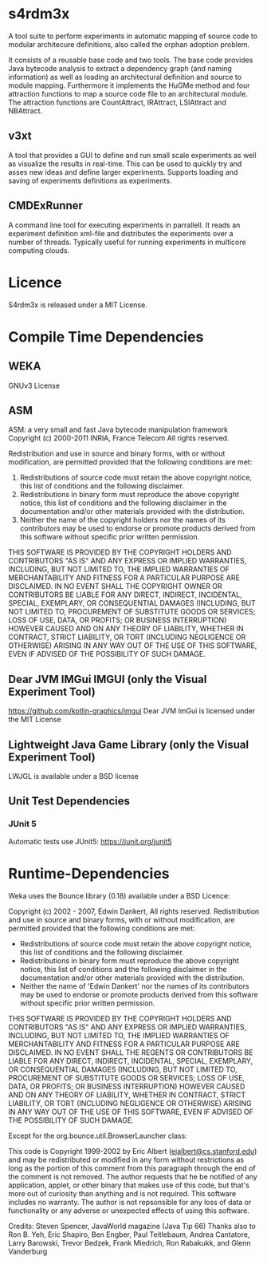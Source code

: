 # s4rdm3x
A tool suite to perform experiments in automatic mapping of source code to modular architecure definitions, also called the orphan adoption problem.

It consists of a reusable base code and two tools.
The base code provides Java bytecode analysis to extract a dependency graph (and naming information) as well as loading an architectural definition and source to module mapping. Furthermore it implements the HuGMe method and four attraction functions to map a source code file to an architectural module. The attraction functions are CountAttract, IRAttract, LSIAttract and NBAttract.

## v3xt
A tool that provides a GUI to define and run small scale experiments as well as visualize the results in real-time. This can be used to quickly try and asses new ideas and define larger experiments. Supports loading and saving of experiments definitions as experiments.

## CMDExRunner
A command line tool for executing experiments in parrallell. It reads an experiment definition xml-file and distributes the experiments over a number of threads. Typically useful for running experiments in multicore computing clouds.

# Licence
S4rdm3x is released under a MIT License.

# Compile Time Dependencies
## WEKA
GNUv3 License

## ASM
ASM: a very small and fast Java bytecode manipulation framework
Copyright (c) 2000-2011 INRIA, France Telecom
All rights reserved.

Redistribution and use in source and binary forms, with or without
modification, are permitted provided that the following conditions
are met:
1. Redistributions of source code must retain the above copyright
  notice, this list of conditions and the following disclaimer.
2. Redistributions in binary form must reproduce the above copyright
  notice, this list of conditions and the following disclaimer in the
  documentation and/or other materials provided with the distribution.
3. Neither the name of the copyright holders nor the names of its
  contributors may be used to endorse or promote products derived from
  this software without specific prior written permission.

THIS SOFTWARE IS PROVIDED BY THE COPYRIGHT HOLDERS AND CONTRIBUTORS "AS IS"
AND ANY EXPRESS OR IMPLIED WARRANTIES, INCLUDING, BUT NOT LIMITED TO, THE
IMPLIED WARRANTIES OF MERCHANTABILITY AND FITNESS FOR A PARTICULAR PURPOSE
ARE DISCLAIMED. IN NO EVENT SHALL THE COPYRIGHT OWNER OR CONTRIBUTORS BE
LIABLE FOR ANY DIRECT, INDIRECT, INCIDENTAL, SPECIAL, EXEMPLARY, OR
CONSEQUENTIAL DAMAGES (INCLUDING, BUT NOT LIMITED TO, PROCUREMENT OF
SUBSTITUTE GOODS OR SERVICES; LOSS OF USE, DATA, OR PROFITS; OR BUSINESS
INTERRUPTION) HOWEVER CAUSED AND ON ANY THEORY OF LIABILITY, WHETHER IN
CONTRACT, STRICT LIABILITY, OR TORT (INCLUDING NEGLIGENCE OR OTHERWISE)
ARISING IN ANY WAY OUT OF THE USE OF THIS SOFTWARE, EVEN IF ADVISED OF
THE POSSIBILITY OF SUCH DAMAGE.

## Dear JVM IMGui IMGUI (only the Visual Experiment Tool)
https://github.com/kotlin-graphics/imgui
Dear JVM ImGui is licensed under the MIT License

## Lightweight Java Game Library (only the Visual Experiment Tool)
LWJGL is available under a BSD license

## Unit Test Dependencies
### JUnit 5
Automatic tests use JUnit5: https://junit.org/junit5

# Runtime-Dependencies
Weka uses the Bounce library (0.18) available under a BSD Licence:

Copyright (c) 2002 - 2007, Edwin Dankert, All rights reserved.
Redistribution and use in source and binary forms, with or without 
modification, are permitted provided that the following conditions are met:
* Redistributions of source code must retain the above copyright notice, this list of conditions and the following disclaimer.
* Redistributions in binary form must reproduce the above copyright notice, this list of conditions and the following disclaimer in the documentation and/or other materials provided with the distribution. 
* Neither the name of 'Edwin Dankert' nor the names of its contributors may be used to endorse or promote products derived from this software without specific prior written permission. 
 
 THIS SOFTWARE IS PROVIDED BY THE COPYRIGHT HOLDERS AND CONTRIBUTORS "AS IS" 
 AND ANY EXPRESS OR IMPLIED WARRANTIES, INCLUDING, BUT NOT LIMITED TO, THE 
 IMPLIED WARRANTIES OF MERCHANTABILITY AND FITNESS FOR A PARTICULAR PURPOSE 
 ARE DISCLAIMED. IN NO EVENT SHALL THE REGENTS OR CONTRIBUTORS BE LIABLE FOR 
 ANY DIRECT, INDIRECT, INCIDENTAL, SPECIAL, EXEMPLARY, OR CONSEQUENTIAL 
 DAMAGES (INCLUDING, BUT NOT LIMITED TO, PROCUREMENT OF SUBSTITUTE GOODS OR 
 SERVICES; LOSS OF USE, DATA, OR PROFITS; OR BUSINESS INTERRUPTION) HOWEVER 
 CAUSED AND ON ANY THEORY OF LIABILITY, WHETHER IN CONTRACT, STRICT LIABILITY, 
 OR TORT (INCLUDING NEGLIGENCE OR OTHERWISE) ARISING IN ANY WAY OUT OF THE USE 
 OF THIS SOFTWARE, EVEN IF ADVISED OF THE POSSIBILITY OF SUCH DAMAGE.
 

Except for the org.bounce.util.BrowserLauncher class:

This code is Copyright 1999-2002 by Eric Albert (ejalbert@cs.stanford.edu) and may be
redistributed or modified in any form without restrictions as long as the portion of this
comment from this paragraph through the end of the comment is not removed.  The author
requests that he be notified of any application, applet, or other binary that makes use of
this code, but that's more out of curiosity than anything and is not required.  This software
includes no warranty.  The author is not repsonsible for any loss of data or functionality
or any adverse or unexpected effects of using this software.
 
Credits:
Steven Spencer, JavaWorld magazine (Java Tip 66)
Thanks also to Ron B. Yeh, Eric Shapiro, Ben Engber, Paul Teitlebaum, Andrea Cantatore,
Larry Barowski, Trevor Bedzek, Frank Miedrich, Ron Rabakukk, and Glenn Vanderburg

